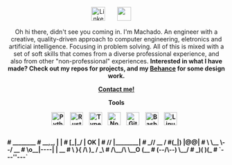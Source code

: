 <!-- Social icons section -->
<p align="center">
  <a href="https://www.linkedin.com/in/gabriellmachado/"><img width="32px" alt="LinkedIn" title="LinkedIn" src="https://i.imgur.com/yRpa1dQ.png"/></a>
  &#8287;&#8287;&#8287;&#8287;&#8287;
  <a href="https://discord.gg/" alt="Discord" title="Discord Server"><img width="32px" src="https://i.imgur.com/OViZO8J.png"/></a>
  &#8287;&#8287;&#8287;&#8287;&#8287;
</p>

<!-- Bio section -->
<p align="center">
Oh hi there, didn't see you coming in. I'm Machado. An engineer with a creative, quality-driven approach to computer engineering, eletronics and artificial intelligence. Focusing in problem solving. All of this is mixed with a set of soft skills that comes from a diverse professional experience, and also from other "non-professional" experiences. <b>Interested in what I have made? Check out my repos for projects, and my <a href="https://www.behance.net/machadogabriel"><b>Behance</b></a> for some design work.
</p>

<p align="center">
  <a href="https://api.whatsapp.com/send?phone=5561998288252&text=Hi!%20Came%20here%20from%20Github."><b>Contact me!</b></a>
</p>

<!-- Tools section -->
<p align="center">
  <b>Tools<b>
</p>

<div align="center">
    <img align="center" alt="Python" width="30px" style="padding-right:10px;" src="https://cdn.jsdelivr.net/gh/devicons/devicon/icons/python/python-plain.svg" />
    <img align="center" alt="Rust" width="30px" style="padding-right:10px;" src="https://cdn.jsdelivr.net/gh/devicons/devicon/icons/rust/rust-original.svg" />
    <img align="center" alt="TypeScript" width="30px" style="padding-right:10px;" src="https://cdn.jsdelivr.net/gh/devicons/devicon/icons/typescript/typescript-plain.svg" />
    <img align="center" alt="NodeJS" width="30px" style="padding-right:10px;" src="https://cdn.jsdelivr.net/gh/devicons/devicon/icons/nodejs/nodejs-original.svg" />
    <img align="center" alt="Git" width="30px" style="padding-right:10px;" src="https://cdn.jsdelivr.net/gh/devicons/devicon/icons/git/git-original.svg" />
    <img align="center" alt="Bash" width="30px" style="padding-right:10px;" src="https://cdn.jsdelivr.net/gh/devicons/devicon/icons/bash/bash-original.svg" />
    <img align="center" alt="Linux" width="30px" style="padding-right:10px;" src="https://cdn.jsdelivr.net/gh/devicons/devicon/icons/linux/linux-original.svg" />
</div>
</br>


<p>
#              ________
#   __,_,     |        |
#  [_|_/      |   OK   |
#   //        |________|
# _//    __  /
#(_|)   |@@|
# \ \__ \--/ __
#  \o__|----|  |   __
#      \ }{ /\ )_ / _\
#      /\__/\ \__O (__
#     (--/\--)    \__/
#     _)(  )(_
#    `---''---`
</p>
